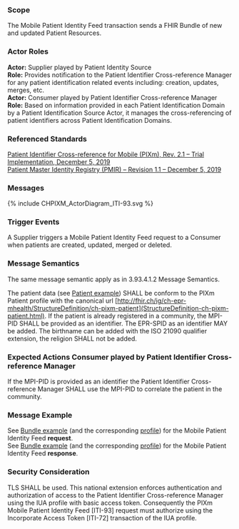 ### Scope

The Mobile Patient Identity Feed transaction sends a FHIR Bundle of new and updated Patient Resources.

### Actor Roles

**Actor:** Supplier played by Patient Identity Source   
**Role:** Provides notification to the Patient Identifier Cross-reference Manager for any patient identification related events including: creation, updates, merges, etc.   
**Actor:** Consumer played by Patient Identifier Cross-reference Manager   
**Role:** Based on information provided in each Patient Identification Domain by a Patient Identification Source Actor, it manages the cross-referencing of patient identifiers across Patient Identification Domains.

### Referenced Standards

[Patient Identifier Cross-reference for Mobile (PIXm), Rev. 2.1 – Trial Implementation, December 5, 2019](https://www.ihe.net/uploadedFiles/Documents/ITI/IHE_ITI_Suppl_PIXm.pdf)  
[Patient Master Identity Registry (PMIR) – Revision 1.1 – December 5, 2019](https://www.ihe.net/uploadedFiles/Documents/ITI/IHE_ITI_Suppl_PMIR.pdf)   

### Messages

<div>{% include CHPIXM_ActorDiagram_ITI-93.svg %}</div>

### Trigger Events

A Supplier triggers a Mobile Patient Identity Feed request to a Consumer when patients are created, updated,
merged or deleted.

### Message Semantics

The same message semantic apply as in 3.93.4.1.2 Message Semantics.

The patient data (see [Patient example](Patient-PatientPIXmFeed.html)) SHALL be conform to the PIXm Patient profile with the canonical url
[http://fhir.ch/ig/ch-epr-mhealth/StructureDefinition/ch-pixm-patient](StructureDefinition-ch-pixm-patient.html). 
If the patient is already registered in a community, the MPI-PID SHALL be provided as an identifier. The EPR-SPID 
as an identifier MAY be added. The birthname can be added with the ISO 21090 qualifier extension, the religion SHALL not be added.

### Expected Actions Consumer played by Patient Identifier Cross-reference Manager

If the MPI-PID is provided as an identifier the Patient Identifier Cross-reference Manager SHALL use the MPI-PID to correlate
the patient in the community.

### Message Example

See [Bundle example](Bundle-BundlePIXmFeed.html) (and the corresponding [profile](StructureDefinition-ch-pixm-bundle.html)) for the Mobile Patient Identity Feed **request**.   
See [Bundle example](Bundle-BundlePIXmResponse.html) (and the corresponding [profile](StructureDefinition-ch-pixm-bundle-response.html)) for the Mobile Patient Identity Feed **response**.

### Security Consideration
TLS SHALL be used. This national extension enforces authentication and authorization of access to the
Patient Identifier Cross-reference Manager using the IUA profile with basic access token. Consequently
the PIXm Mobile Patient Identity Feed [ITI-93] request must authorize using the Incorporate Access Token
[ITI-72] transaction of the IUA profile.